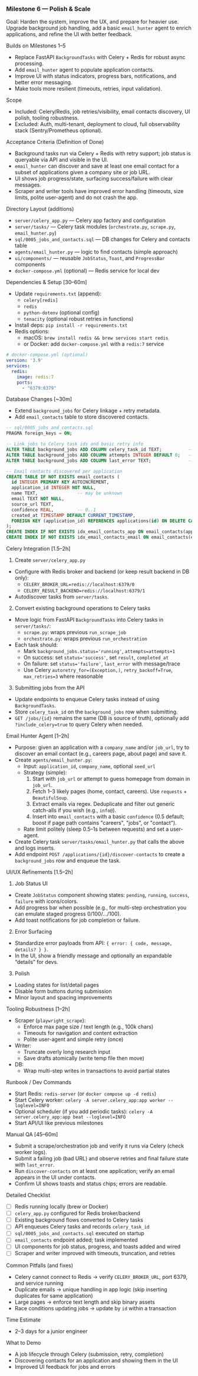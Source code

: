### Milestone 6 — Polish & Scale

Goal: Harden the system, improve the UX, and prepare for heavier use. Upgrade background job handling, add a basic `email_hunter` agent to enrich applications, and refine the UI with better feedback.

Builds on Milestones 1–5
- Replace FastAPI `BackgroundTasks` with Celery + Redis for robust async processing.
- Add `email_hunter` agent to populate application contacts.
- Improve UI with status indicators, progress bars, notifications, and better error messaging.
- Make tools more resilient (timeouts, retries, input validation).

Scope
- Included: Celery/Redis, job retries/visibility, email contacts discovery, UI polish, tooling robustness.
- Excluded: Auth, multi-tenant, deployment to cloud, full observability stack (Sentry/Prometheus optional).

Acceptance Criteria (Definition of Done)
- Background tasks run via Celery + Redis with retry support; job status is queryable via API and visible in the UI.
- `email_hunter` can discover and save at least one email contact for a subset of applications given a company site or job URL.
- UI shows job progress/state, surfacing success/failure with clear messages.
- Scraper and writer tools have improved error handling (timeouts, size limits, polite user-agent) and do not crash the app.

Directory Layout (additions)
- `server/celery_app.py` — Celery app factory and configuration
- `server/tasks/` — Celery task modules (`orchestrate.py`, `scrape.py`, `email_hunter.py`)
- `sql/0005_jobs_and_contacts.sql` — DB changes for Celery and contacts table
- `agents/email_hunter.py` — logic to find contacts (simple approach)
- `ui/components/` — reusable `JobStatus`, `Toast`, and `ProgressBar` components
- `docker-compose.yml` (optional) — Redis service for local dev

Dependencies & Setup [30–60m]
- Update `requirements.txt` (append):
  - `celery[redis]`
  - `redis`
  - `python-dotenv` (optional config)
  - `tenacity` (optional robust retries in functions)
- Install deps: `pip install -r requirements.txt`
- Redis options:
  - macOS: `brew install redis && brew services start redis`
  - or Docker: add `docker-compose.yml` with a `redis:7` service

```yaml
# docker-compose.yml (optional)
version: '3.9'
services:
  redis:
    image: redis:7
    ports:
      - "6379:6379"
```

Database Changes [~30m]
- Extend `background_jobs` for Celery linkage + retry metadata.
- Add `email_contacts` table to store discovered contacts.

```sql
-- sql/0005_jobs_and_contacts.sql
PRAGMA foreign_keys = ON;

-- Link jobs to Celery task ids and basic retry info
ALTER TABLE background_jobs ADD COLUMN celery_task_id TEXT;          -- nullable
ALTER TABLE background_jobs ADD COLUMN attempts INTEGER DEFAULT 0;   -- retry count
ALTER TABLE background_jobs ADD COLUMN last_error TEXT;              -- JSON/text

-- Email contacts discovered per application
CREATE TABLE IF NOT EXISTS email_contacts (
  id INTEGER PRIMARY KEY AUTOINCREMENT,
  application_id INTEGER NOT NULL,
  name TEXT,               -- may be unknown
  email TEXT NOT NULL,
  source_url TEXT,
  confidence REAL,         -- 0..1
  created_at TIMESTAMP DEFAULT CURRENT_TIMESTAMP,
  FOREIGN KEY (application_id) REFERENCES applications(id) ON DELETE CASCADE
);
CREATE INDEX IF NOT EXISTS idx_email_contacts_app ON email_contacts(application_id);
CREATE INDEX IF NOT EXISTS idx_email_contacts_email ON email_contacts(email);
```

Celery Integration [1.5–2h]
1) Create `server/celery_app.py`
- Configure with Redis broker and backend (or keep result backend in DB only):
  - `CELERY_BROKER_URL=redis://localhost:6379/0`
  - `CELERY_RESULT_BACKEND=redis://localhost:6379/1`
- Autodiscover tasks from `server/tasks`.

2) Convert existing background operations to Celery tasks
- Move logic from FastAPI `BackgroundTasks` into Celery tasks in `server/tasks/`:
  - `scrape.py`: wraps previous `run_scrape_job`
  - `orchestrate.py`: wraps previous `run_orchestration`
- Each task should:
  - Mark `background_jobs.status='running'`, `attempts=attempts+1`
  - On success: set `status='success'`, set `result`, `completed_at`
  - On failure: set `status='failure'`, `last_error` with message/trace
  - Use Celery `autoretry_for=(Exception,)`, `retry_backoff=True`, `max_retries=3` where reasonable

3) Submitting jobs from the API
- Update endpoints to enqueue Celery tasks instead of using `BackgroundTasks`.
- Store `celery_task_id` on the `background_jobs` row when submitting.
- `GET /jobs/{id}` remains the same (DB is source of truth), optionally add `?include_celery=true` to query Celery when needed.

Email Hunter Agent [1–2h]
- Purpose: given an application with a `company_name` and/or `job_url`, try to discover an email contact (e.g., careers page, about page) and save it.
- Create `agents/email_hunter.py`:
  - Input: `application_id`, `company_name`, optional `seed_url`
  - Strategy (simple):
    1) Start with `job_url` or attempt to guess homepage from domain in `job_url`.
    2) Fetch 1–3 likely pages (home, contact, careers). Use `requests` + `BeautifulSoup`.
    3) Extract emails via regex. Deduplicate and filter out generic catch-alls if you wish (e.g., `info@`).
    4) Insert into `email_contacts` with a basic `confidence` (0.5 default; boost if page path contains "careers", "jobs", or "contact").
  - Rate limit politely (sleep 0.5–1s between requests) and set a user-agent.
- Create Celery task `server/tasks/email_hunter.py` that calls the above and logs inserts.
- Add endpoint `POST /applications/{id}/discover-contacts` to create a `background_jobs` row and enqueue the task.

UI/UX Refinements [1.5–2h]
1) Job Status UI
- Create `JobStatus` component showing states: `pending`, `running`, `success`, `failure` with icons/colors.
- Add progress bar when possible (e.g., for multi-step orchestration you can emulate staged progress 0/100/…/100).
- Add toast notifications for job completion or failure.

2) Error Surfacing
- Standardize error payloads from API: `{ error: { code, message, details? } }`.
- In the UI, show a friendly message and optionally an expandable “details” for devs.

3) Polish
- Loading states for list/detail pages
- Disable form buttons during submission
- Minor layout and spacing improvements

Tooling Robustness [1–2h]
- Scraper (`playwright_scrape`):
  - Enforce max page size / text length (e.g., 100k chars)
  - Timeouts for navigation and content extraction
  - Polite user-agent and simple retry (once)
- Writer:
  - Truncate overly long research input
  - Save drafts atomically (write temp file then move)
- DB:
  - Wrap multi-step writes in transactions to avoid partial states

Runbook / Dev Commands
- Start Redis: `redis-server` (or `docker compose up -d redis`)
- Start Celery worker: `celery -A server.celery_app:app worker --loglevel=INFO`
- Optional scheduler (if you add periodic tasks): `celery -A server.celery_app:app beat --loglevel=INFO`
- Start API/UI like previous milestones

Manual QA [45–60m]
- Submit a scrape/orchestration job and verify it runs via Celery (check worker logs).
- Submit a failing job (bad URL) and observe retries and final failure state with `last_error`.
- Run `discover-contacts` on at least one application; verify an email appears in the UI under contacts.
- Confirm UI shows toasts and status chips; errors are readable.

Detailed Checklist
- [ ] Redis running locally (brew or Docker)
- [ ] `celery_app.py` configured for Redis broker/backend
- [ ] Existing background flows converted to Celery tasks
- [ ] API enqueues Celery tasks and records `celery_task_id`
- [ ] `sql/0005_jobs_and_contacts.sql` executed on startup
- [ ] `email_contacts` endpoint added; task implemented
- [ ] UI components for job status, progress, and toasts added and wired
- [ ] Scraper and writer improved with timeouts, truncation, and retries

Common Pitfalls (and fixes)
- Celery cannot connect to Redis → verify `CELERY_BROKER_URL`, port 6379, and service running
- Duplicate emails → unique handling in app logic (skip inserting duplicates for same application)
- Large pages → enforce text length and skip binary assets
- Race conditions updating jobs → update by `id` within a transaction

Time Estimate
- 2–3 days for a junior engineer

What to Demo
- A job lifecycle through Celery (submission, retry, completion)
- Discovering contacts for an application and showing them in the UI
- Improved UI feedback for jobs and errors 